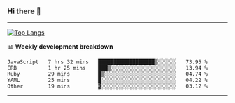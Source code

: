 ### Hi there 👋

-------
[![Top Langs](https://github-readme-stats.vercel.app/api/top-langs/?username=ashish-r)](https://github.com/anuraghazra/github-readme-stats)

📊 **Weekly development breakdown**
<!--START_SECTION:waka-->

```text
JavaScript   7 hrs 32 mins   ██████████████████▒░░░░░░   73.95 %
ERB          1 hr 25 mins    ███▒░░░░░░░░░░░░░░░░░░░░░   13.94 %
Ruby         29 mins         █▒░░░░░░░░░░░░░░░░░░░░░░░   04.74 %
YAML         25 mins         █░░░░░░░░░░░░░░░░░░░░░░░░   04.22 %
Other        19 mins         ▓░░░░░░░░░░░░░░░░░░░░░░░░   03.12 %
```

<!--END_SECTION:waka-->
-------

<!--
**ashish-r/ashish-r** is a ✨ _special_ ✨ repository because its `README.md` (this file) appears on your GitHub profile.

Here are some ideas to get you started:

- 🔭 I’m currently working on ...
- 🌱 I’m currently learning ...
- 👯 I’m looking to collaborate on ...
- 🤔 I’m looking for help with ...
- 💬 Ask me about ...
- 📫 How to reach me: ...
- 😄 Pronouns: ...
- ⚡ Fun fact: ...
-->
